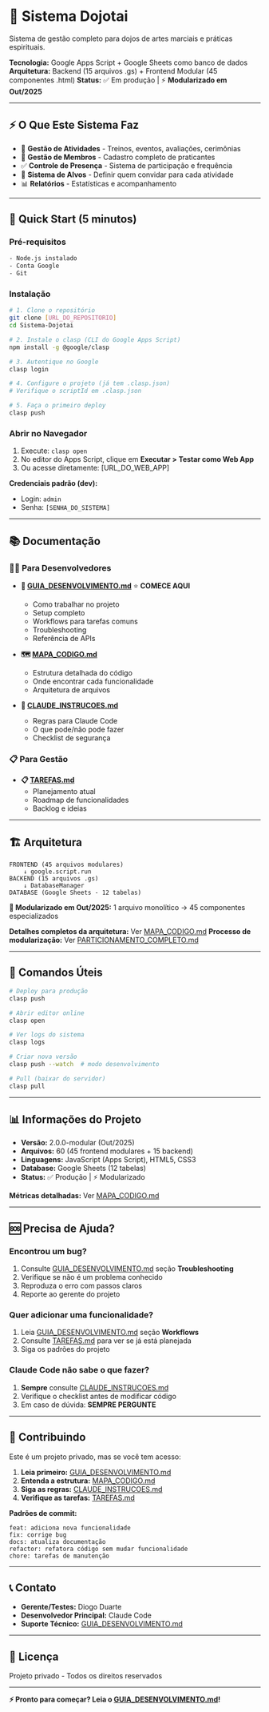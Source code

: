 # 🥋 Sistema Dojotai

Sistema de gestão completo para dojos de artes marciais e práticas espirituais.

**Tecnologia:** Google Apps Script + Google Sheets como banco de dados
**Arquitetura:** Backend (15 arquivos .gs) + Frontend Modular (45 componentes .html)
**Status:** ✅ Em produção | ⚡ **Modularizado em Out/2025**

---

## ⚡ O Que Este Sistema Faz

- 📅 **Gestão de Atividades** - Treinos, eventos, avaliações, cerimônias
- 👥 **Gestão de Membros** - Cadastro completo de praticantes
- ✅ **Controle de Presença** - Sistema de participação e frequência
- 🎯 **Sistema de Alvos** - Definir quem convidar para cada atividade
- 📊 **Relatórios** - Estatísticas e acompanhamento

---

## 🚀 Quick Start (5 minutos)

### Pré-requisitos
```bash
- Node.js instalado
- Conta Google
- Git
```

### Instalação
```bash
# 1. Clone o repositório
git clone [URL_DO_REPOSITORIO]
cd Sistema-Dojotai

# 2. Instale o clasp (CLI do Google Apps Script)
npm install -g @google/clasp

# 3. Autentique no Google
clasp login

# 4. Configure o projeto (já tem .clasp.json)
# Verifique o scriptId em .clasp.json

# 5. Faça o primeiro deploy
clasp push
```

### Abrir no Navegador
1. Execute: `clasp open`
2. No editor do Apps Script, clique em **Executar > Testar como Web App**
3. Ou acesse diretamente: [URL_DO_WEB_APP]

**Credenciais padrão (dev):**
- Login: `admin`
- Senha: `[SENHA_DO_SISTEMA]`

---

## 📚 Documentação

### 👨‍💻 Para Desenvolvedores

- **🧭 [GUIA_DESENVOLVIMENTO.md](GUIA_DESENVOLVIMENTO.md)** ⭐ **COMECE AQUI**
  - Como trabalhar no projeto
  - Setup completo
  - Workflows para tarefas comuns
  - Troubleshooting
  - Referência de APIs

- **🗺️ [MAPA_CODIGO.md](MAPA_CODIGO.md)**
  - Estrutura detalhada do código
  - Onde encontrar cada funcionalidade
  - Arquitetura de arquivos

- **🤖 [CLAUDE_INSTRUCOES.md](CLAUDE_INSTRUCOES.md)**
  - Regras para Claude Code
  - O que pode/não pode fazer
  - Checklist de segurança

### 📋 Para Gestão

- **📋 [TAREFAS.md](TAREFAS.md)**
  - Planejamento atual
  - Roadmap de funcionalidades
  - Backlog e ideias

---

## 🏗️ Arquitetura

```
FRONTEND (45 arquivos modulares)
    ↓ google.script.run
BACKEND (15 arquivos .gs)
    ↓ DatabaseManager
DATABASE (Google Sheets - 12 tabelas)
```

**📌 Modularizado em Out/2025:** 1 arquivo monolítico → 45 componentes especializados

**Detalhes completos da arquitetura:** Ver [MAPA_CODIGO.md](MAPA_CODIGO.md)
**Processo de modularização:** Ver [PARTICIONAMENTO_COMPLETO.md](PARTICIONAMENTO_COMPLETO.md)

---

## 🔧 Comandos Úteis

```bash
# Deploy para produção
clasp push

# Abrir editor online
clasp open

# Ver logs do sistema
clasp logs

# Criar nova versão
clasp push --watch  # modo desenvolvimento

# Pull (baixar do servidor)
clasp pull
```

---

## 📊 Informações do Projeto

- **Versão:** 2.0.0-modular (Out/2025)
- **Arquivos:** 60 (45 frontend modulares + 15 backend)
- **Linguagens:** JavaScript (Apps Script), HTML5, CSS3
- **Database:** Google Sheets (12 tabelas)
- **Status:** ✅ Produção | ⚡ Modularizado

**Métricas detalhadas:** Ver [MAPA_CODIGO.md](MAPA_CODIGO.md)

---

## 🆘 Precisa de Ajuda?

### Encontrou um bug?
1. Consulte [GUIA_DESENVOLVIMENTO.md](GUIA_DESENVOLVIMENTO.md) seção **Troubleshooting**
2. Verifique se não é um problema conhecido
3. Reproduza o erro com passos claros
4. Reporte ao gerente do projeto

### Quer adicionar uma funcionalidade?
1. Leia [GUIA_DESENVOLVIMENTO.md](GUIA_DESENVOLVIMENTO.md) seção **Workflows**
2. Consulte [TAREFAS.md](TAREFAS.md) para ver se já está planejada
3. Siga os padrões do projeto

### Claude Code não sabe o que fazer?
1. **Sempre** consulte [CLAUDE_INSTRUCOES.md](CLAUDE_INSTRUCOES.md)
2. Verifique o checklist antes de modificar código
3. Em caso de dúvida: **SEMPRE PERGUNTE**

---

## 🤝 Contribuindo

Este é um projeto privado, mas se você tem acesso:

1. **Leia primeiro:** [GUIA_DESENVOLVIMENTO.md](GUIA_DESENVOLVIMENTO.md)
2. **Entenda a estrutura:** [MAPA_CODIGO.md](MAPA_CODIGO.md)
3. **Siga as regras:** [CLAUDE_INSTRUCOES.md](CLAUDE_INSTRUCOES.md)
4. **Verifique as tarefas:** [TAREFAS.md](TAREFAS.md)

**Padrões de commit:**
```
feat: adiciona nova funcionalidade
fix: corrige bug
docs: atualiza documentação
refactor: refatora código sem mudar funcionalidade
chore: tarefas de manutenção
```

---

## 📞 Contato

- **Gerente/Testes:** Diogo Duarte
- **Desenvolvedor Principal:** Claude Code
- **Suporte Técnico:** [GUIA_DESENVOLVIMENTO.md](GUIA_DESENVOLVIMENTO.md)

---

## 📄 Licença

Projeto privado - Todos os direitos reservados

---

**⚡ Pronto para começar? Leia o [GUIA_DESENVOLVIMENTO.md](GUIA_DESENVOLVIMENTO.md)!**